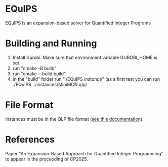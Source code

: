 # EQuIPS
EQuIPS is an expansion-based solver for Quantified Integer Programs

# Building and Running
1. Install Gurobi. Make sure that environment variable GUROBI_HOME is set.
2. run "cmake -B build"
3. run "cmake --build build"
4. in the "build" folder run "./EQuIPS *instance*" (as a first test you can run ./EQuIPS ../instances/MiniMCN.qlp)

# File Format
Instances must be in the QLP file format [(see this documentation)](https://yasolqipsolver.github.io/yasol.github.io/About_Yasol/#the-qlp-file-format). 

# References
Paper "An Expansion-Based Approach for Quantified Integer Programming" to appear in the proceeding of CP2025.